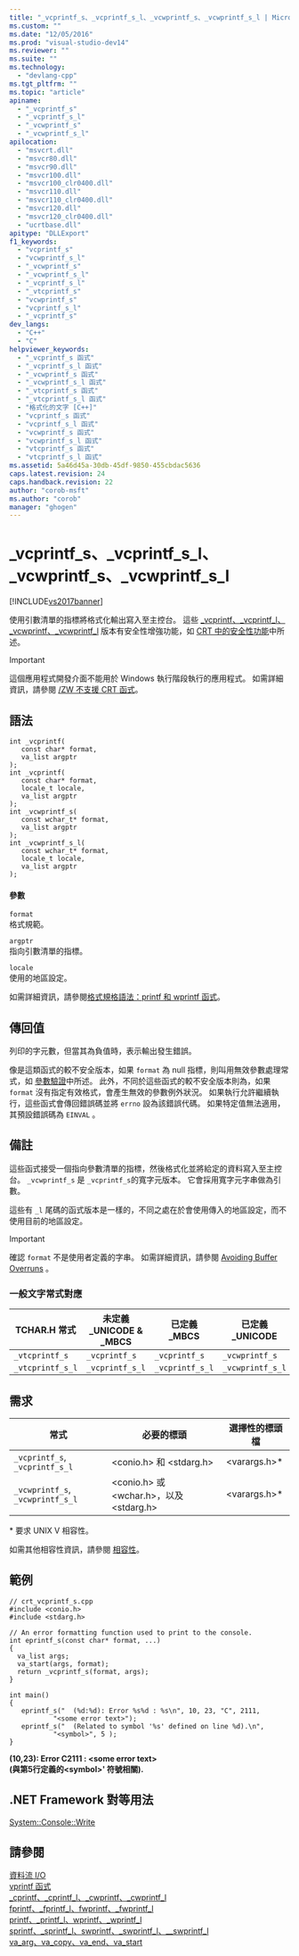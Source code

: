```yaml
---
title: "_vcprintf_s、_vcprintf_s_l、_vcwprintf_s、_vcwprintf_s_l | Microsoft Docs"
ms.custom: ""
ms.date: "12/05/2016"
ms.prod: "visual-studio-dev14"
ms.reviewer: ""
ms.suite: ""
ms.technology: 
  - "devlang-cpp"
ms.tgt_pltfrm: ""
ms.topic: "article"
apiname: 
  - "_vcprintf_s"
  - "_vcprintf_s_l"
  - "_vcwprintf_s"
  - "_vcwprintf_s_l"
apilocation: 
  - "msvcrt.dll"
  - "msvcr80.dll"
  - "msvcr90.dll"
  - "msvcr100.dll"
  - "msvcr100_clr0400.dll"
  - "msvcr110.dll"
  - "msvcr110_clr0400.dll"
  - "msvcr120.dll"
  - "msvcr120_clr0400.dll"
  - "ucrtbase.dll"
apitype: "DLLExport"
f1_keywords: 
  - "vcprintf_s"
  - "vcwprintf_s_l"
  - "_vcwprintf_s"
  - "_vcwprintf_s_l"
  - "_vcprintf_s_l"
  - "_vtcprintf_s"
  - "vcwprintf_s"
  - "vcprintf_s_l"
  - "_vcprintf_s"
dev_langs: 
  - "C++"
  - "C"
helpviewer_keywords: 
  - "_vcprintf_s 函式"
  - "_vcprintf_s_l 函式"
  - "_vcwprintf_s 函式"
  - "_vcwprintf_s_l 函式"
  - "_vtcprintf_s 函式"
  - "_vtcprintf_s_l 函式"
  - "格式化的文字 [C++]"
  - "vcprintf_s 函式"
  - "vcprintf_s_l 函式"
  - "vcwprintf_s 函式"
  - "vcwprintf_s_l 函式"
  - "vtcprintf_s 函式"
  - "vtcprintf_s_l 函式"
ms.assetid: 5a46d45a-30db-45df-9850-455cbdac5636
caps.latest.revision: 24
caps.handback.revision: 22
author: "corob-msft"
ms.author: "corob"
manager: "ghogen"
---
```

# _vcprintf_s、_vcprintf_s_l、_vcwprintf_s、_vcwprintf_s_l
[!INCLUDE[vs2017banner](../../assembler/inline/includes/vs2017banner.md)]

使用引數清單的指標將格式化輸出寫入至主控台。  這些 [\_vcprintf、\_vcprintf\_l、\_vcwprintf、\_vcwprintf\_l](../../c-runtime-library/reference/vcprintf-vcprintf-l-vcwprintf-vcwprintf-l.md) 版本有安全性增強功能，如 [CRT 中的安全性功能](../../c-runtime-library/security-features-in-the-crt.md)中所述。  
  
> [!IMPORTANT]
>  這個應用程式開發介面不能用於 Windows 執行階段執行的應用程式。  如需詳細資訊，請參閱 [\/ZW 不支援 CRT 函式](http://msdn.microsoft.com/library/windows/apps/jj606124.aspx)。  
  
## 語法  
  
```  
int _vcprintf(  
   const char* format,  
   va_list argptr  
);  
int _vcprintf(  
   const char* format,  
   locale_t locale,  
   va_list argptr  
);  
int _vcwprintf_s(  
   const wchar_t* format,  
   va_list argptr  
);  
int _vcwprintf_s_l(  
   const wchar_t* format,  
   locale_t locale,  
   va_list argptr  
);  
```  
  
#### 參數  
 `format`  
 格式規範。  
  
 `argptr`  
 指向引數清單的指標。  
  
 `locale`  
 使用的地區設定。  
  
 如需詳細資訊，請參閱[格式規格語法：printf 和 wprintf 函式](../../c-runtime-library/format-specification-syntax-printf-and-wprintf-functions.md)。  
  
## 傳回值  
 列印的字元數，但當其為負值時，表示輸出發生錯誤。  
  
 像是這類函式的較不安全版本，如果 `format` 為 null 指標，則叫用無效參數處理常式，如 [參數驗證](../../c-runtime-library/parameter-validation.md)中所述。  此外，不同於這些函式的較不安全版本則為，如果 `format` 沒有指定有效格式，會產生無效的參數例外狀況。  如果執行允許繼續執行，這些函式會傳回錯誤碼並將 `errno` 設為該錯誤代碼。  如果特定值無法適用，其預設錯誤碼為 `EINVAL` 。  
  
## 備註  
 這些函式接受一個指向參數清單的指標，然後格式化並將給定的資料寫入至主控台。  `_vcwprintf_s` 是 `_vcprintf_s`的寬字元版本。  它會採用寬字元字串做為引數。  
  
 這些有 `_l` 尾碼的函式版本是一樣的，不同之處在於會使用傳入的地區設定，而不使用目前的地區設定。  
  
> [!IMPORTANT]
>  確認 `format` 不是使用者定義的字串。  如需詳細資訊，請參閱 [Avoiding Buffer Overruns](http://msdn.microsoft.com/library/windows/desktop/ms717795) 。  
  
### 一般文字常式對應  
  
|TCHAR.H 常式|未定義 \_UNICODE & \_MBCS|已定義 \_MBCS|已定義 \_UNICODE|  
|----------------|----------------------------|----------------|-------------------|  
|`_vtcprintf_s`|`_vcprintf_s`|`_vcprintf_s`|`_vcwprintf_s`|  
|`_vtcprintf_s_l`|`_vcprintf_s_l`|`_vcprintf_s_l`|`_vcwprintf_s_l`|  
  
## 需求  
  
|常式|必要的標頭|選擇性的標頭檔|  
|--------|-----------|-------------|  
|`_vcprintf_s`, `_vcprintf_s_l`|\<conio.h\> 和 \<stdarg.h\>|\<varargs.h\>\*|  
|`_vcwprintf_s`, `_vcwprintf_s_l`|\<conio.h\> 或 \<wchar.h\>，以及 \<stdarg.h\>|\<varargs.h\>\*|  
  
 \* 要求 UNIX V 相容性。  
  
 如需其他相容性資訊，請參閱 [相容性](../../c-runtime-library/compatibility.md)。  
  
## 範例  
  
```  
// crt_vcprintf_s.cpp  
#include <conio.h>  
#include <stdarg.h>  
  
// An error formatting function used to print to the console.  
int eprintf_s(const char* format, ...)  
{  
  va_list args;  
  va_start(args, format);  
  return _vcprintf_s(format, args);  
}  
  
int main()  
{  
   eprintf_s("  (%d:%d): Error %s%d : %s\n", 10, 23, "C", 2111,  
           "<some error text>");  
   eprintf_s("  (Related to symbol '%s' defined on line %d).\n",  
           "<symbol>", 5 );  
}  
```  
  
  **\(10,23\): Error C2111 : \<some error text\>**  
 **\(與第5行定義的\<symbol\>' 符號相關\).**   
## .NET Framework 對等用法  
 [System::Console::Write](https://msdn.microsoft.com/en-us/library/system.console.write.aspx)  
  
## 請參閱  
 [資料流 I\/O](../../c-runtime-library/stream-i-o.md)   
 [vprintf 函式](../../c-runtime-library/vprintf-functions.md)   
 [\_cprintf、\_cprintf\_l、\_cwprintf、\_cwprintf\_l](../../c-runtime-library/reference/cprintf-cprintf-l-cwprintf-cwprintf-l.md)   
 [fprintf、\_fprintf\_l、fwprintf、\_fwprintf\_l](../../c-runtime-library/reference/fprintf-fprintf-l-fwprintf-fwprintf-l.md)   
 [printf、\_printf\_l、wprintf、\_wprintf\_l](../../c-runtime-library/reference/printf-printf-l-wprintf-wprintf-l.md)   
 [sprintf、\_sprintf\_l、swprintf、\_swprintf\_l、\_\_swprintf\_l](../../c-runtime-library/reference/sprintf-sprintf-l-swprintf-swprintf-l-swprintf-l.md)   
 [va\_arg、va\_copy、va\_end、va\_start](../../c-runtime-library/reference/va-arg-va-copy-va-end-va-start.md)